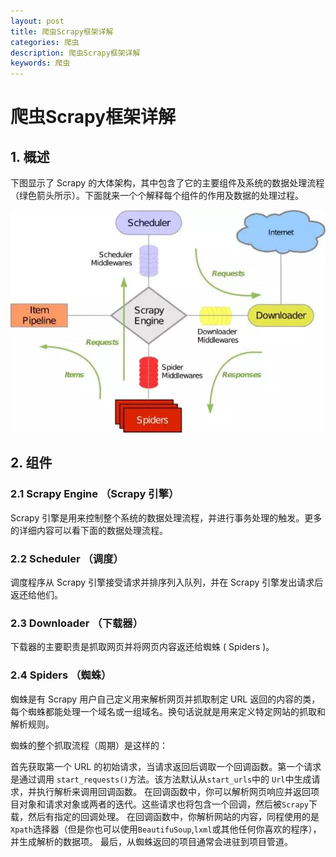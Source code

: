 ```yaml
---
layout: post
title: 爬虫Scrapy框架详解
categories: 爬虫
description: 爬虫Scrapy框架详解
keywords: 爬虫
---
```

# 爬虫Scrapy框架详解

## 1. 概述
下图显示了 Scrapy 的大体架构，其中包含了它的主要组件及系统的数据处理流程（绿色箭头所示）。下面就来一个个解释每个组件的作用及数据的处理过程。

![](./images/scrapy.jpg)

## 2. 组件

### 2.1 Scrapy Engine （Scrapy 引擎）

Scrapy 引擎是用来控制整个系统的数据处理流程，并进行事务处理的触发。更多的详细内容可以看下面的数据处理流程。

### 2.2 Scheduler （调度）

调度程序从 Scrapy 引擎接受请求并排序列入队列，并在 Scrapy 引擎发出请求后返还给他们。

### 2.3 Downloader （下载器）

下载器的主要职责是抓取网页并将网页内容返还给蜘蛛  ( Spiders )。

### 2.4 Spiders （蜘蛛）

蜘蛛是有 Scrapy 用户自己定义用来解析网页并抓取制定 URL 返回的内容的类，每个蜘蛛都能处理一个域名或一组域名。换句话说就是用来定义特定网站的抓取和解析规则。

蜘蛛的整个抓取流程（周期）是这样的：

首先获取第一个 URL 的初始请求，当请求返回后调取一个回调函数。第一个请求是通过调用 ```start_requests()```方法。该方法默认从``` start_urls ```中的 ``` Url ```中生成请求，并执行解析来调用回调函数。
在回调函数中，你可以解析网页响应并返回项目对象和请求对象或两者的迭代。这些请求也将包含一个回调，然后被``` Scrapy ```下载，然后有指定的回调处理。
在回调函数中，你解析网站的内容，同程使用的是``` Xpath ```选择器（但是你也可以使用``` BeautifuSoup ```,``` lxml ```或其他任何你喜欢的程序），并生成解析的数据项。
最后，从蜘蛛返回的项目通常会进驻到项目管道。
